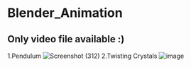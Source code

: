 # Blender_Animation
Only video file available :)
--
1.Pendulum 
![Screenshot (312)](https://user-images.githubusercontent.com/71177813/193408008-97bdb1f1-c060-4276-b12b-4bfd9c8fb700.png)
2.Twisting Crystals
![image](https://user-images.githubusercontent.com/71177813/193408094-417626e5-2e57-40af-8913-ad1480f9fca5.png)
